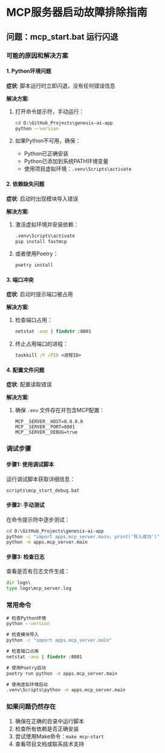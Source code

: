 # MCP服务器启动故障排除指南

## 问题：mcp_start.bat 运行闪退

### 可能的原因和解决方案

#### 1. Python环境问题
**症状**: 脚本运行时立即闪退，没有任何错误信息

**解决方案**:
1. 打开命令提示符，手动运行：
   ```cmd
   cd D:\GitHub_Projects\genesis-ai-app
   python --version
   ```

2. 如果Python不可用，确保：
   - Python已正确安装
   - Python已添加到系统PATH环境变量
   - 使用项目虚拟环境：`.venv\Scripts\activate`

#### 2. 依赖缺失问题
**症状**: 启动时出现模块导入错误

**解决方案**:
1. 激活虚拟环境并安装依赖：
   ```cmd
   .venv\Scripts\activate
   pip install fastmcp
   ```

2. 或者使用Poetry：
   ```cmd
   poetry install
   ```

#### 3. 端口冲突
**症状**: 启动时提示端口被占用

**解决方案**:
1. 检查端口占用：
   ```cmd
   netstat -ano | findstr :8001
   ```

2. 终止占用端口的进程：
   ```cmd
   taskkill /F /PID <进程ID>
   ```

#### 4. 配置文件问题
**症状**: 配置读取错误

**解决方案**:
1. 确保 `.env` 文件存在并包含MCP配置：
   ```env
   MCP__SERVER__HOST=0.0.0.0
   MCP__SERVER__PORT=8001
   MCP__SERVER__DEBUG=true
   ```

### 调试步骤

#### 步骤1: 使用调试脚本
运行调试脚本获取详细信息：
```cmd
scripts\mcp_start_debug.bat
```

#### 步骤2: 手动测试
在命令提示符中逐步测试：
```cmd
cd D:\GitHub_Projects\genesis-ai-app
python -c "import apps.mcp_server.main; print('导入成功')"
python -m apps.mcp_server.main
```

#### 步骤3: 检查日志
查看是否有日志文件生成：
```cmd
dir logs\
type logs\mcp_server.log
```

### 常用命令

```cmd
# 检查Python环境
python --version

# 检查模块导入
python -c "import apps.mcp_server.main"

# 检查端口占用
netstat -ano | findstr :8001

# 使用Poetry启动
poetry run python -m apps.mcp_server.main

# 使用虚拟环境启动
.venv\Scripts\python -m apps.mcp_server.main
```

### 如果问题仍然存在

1. 确保在正确的目录中运行脚本
2. 检查所有依赖是否正确安装
3. 尝试使用Make命令：`make mcp-start`
4. 查看项目文档或联系技术支持